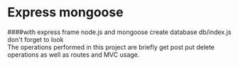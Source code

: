 # Express mongoose

####with express frame node.js and mongoose create database
db/index.js don't forget to look  <br>
The operations performed in this project are briefly get post put delete operations as well as routes and MVC usage.
